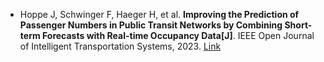 * Hoppe J, Schwinger F, Haeger H, et al. <b>Improving the Prediction of Passenger Numbers in Public Transit Networks by Combining Short-term Forecasts with Real-time Occupancy Data[J]</b>. IEEE Open Journal of Intelligent Transportation Systems, 2023. [Link](https://ieeexplore.ieee.org/abstract/document/10057448/)
